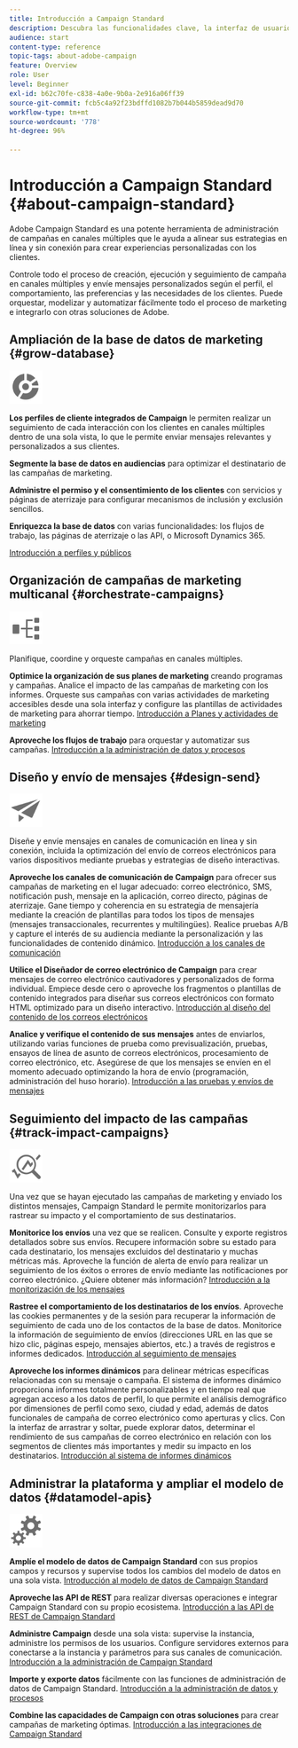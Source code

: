 ```yaml
---
title: Introducción a Campaign Standard
description: Descubra las funcionalidades clave, la interfaz de usuario y las directrices globales.
audience: start
content-type: reference
topic-tags: about-adobe-campaign
feature: Overview
role: User
level: Beginner
exl-id: b62c70fe-c838-4a0e-9b0a-2e916a06ff39
source-git-commit: fcb5c4a92f23bdffd1082b7b044b5859dead9d70
workflow-type: tm+mt
source-wordcount: '778'
ht-degree: 96%

---
```


# Introducción a Campaign Standard {#about-campaign-standard}

Adobe Campaign Standard es una potente herramienta de administración de campañas en canales múltiples que le ayuda a alinear sus estrategias en línea y sin conexión para crear experiencias personalizadas con los clientes.

Controle todo el proceso de creación, ejecución y seguimiento de campaña en canales múltiples y envíe mensajes personalizados según el perfil, el comportamiento, las preferencias y las necesidades de los clientes. Puede orquestar, modelizar y automatizar fácilmente todo el proceso de marketing e integrarlo con otras soluciones de Adobe.

## Ampliación de la base de datos de marketing {#grow-database}

<img width="60px" alt="condiciones" src="assets/icon_segment.svg"/>

**Los perfiles de cliente integrados de Campaign** le permiten realizar un seguimiento de cada interacción con los clientes en canales múltiples dentro de una sola vista, lo que le permite enviar mensajes relevantes y personalizados a sus clientes.

**Segmente la base de datos en audiencias** para optimizar el destinatario de las campañas de marketing.

**Administre el permiso y el consentimiento de los clientes** con servicios y páginas de aterrizaje para configurar mecanismos de inclusión y exclusión sencillos.

**Enriquezca la base de datos** con varias funcionalidades: los flujos de trabajo, las páginas de aterrizaje o las API, o Microsoft Dynamics 365.

[Introducción a perfiles y públicos](../../audiences/using/get-started-profiles-and-audiences.md)

## Organización de campañas de marketing multicanal {#orchestrate-campaigns}

<img width="60px" alt="condiciones" src="assets/icon_workflows.svg"/>

Planifique, coordine y orqueste campañas en canales múltiples.

**Optimice la organización de sus planes de marketing** creando programas y campañas. Analice el impacto de las campañas de marketing con los informes. Orqueste sus campañas con varias actividades de marketing accesibles desde una sola interfaz y configure las plantillas de actividades de marketing para ahorrar tiempo. [Introducción a Planes y actividades de marketing](../../start/using/programs-and-campaigns.md)

**Aproveche los flujos de trabajo** para orquestar y automatizar sus campañas. [Introducción a la administración de datos y procesos](../../automating/using/get-started-workflows.md)

## Diseño y envío de mensajes {#design-send}

<img width="60px" alt="condiciones" src="assets/icon_send.svg"/>

Diseñe y envíe mensajes en canales de comunicación en línea y sin conexión, incluida la optimización del envío de correos electrónicos para varios dispositivos mediante pruebas y estrategias de diseño interactivas.

**Aproveche los canales de comunicación de Campaign** para ofrecer sus campañas de marketing en el lugar adecuado: correo electrónico, SMS, notificación push, mensaje en la aplicación, correo directo, páginas de aterrizaje. Gane tiempo y coherencia en su estrategia de mensajería mediante la creación de plantillas para todos los tipos de mensajes (mensajes transaccionales, recurrentes y multilingües). Realice pruebas A/B y capture el interés de su audiencia mediante la personalización y las funcionalidades de contenido dinámico. [Introducción a los canales de comunicación](../../channels/using/get-started-communication-channels.md)

**Utilice el Diseñador de correo electrónico de Campaign** para crear mensajes de correo electrónico cautivadores y personalizados de forma individual. Empiece desde cero o aproveche los fragmentos o plantillas de contenido integrados para diseñar sus correos electrónicos con formato HTML optimizado para un diseño interactivo. [Introducción al diseño del contenido de los correos electrónicos](../../designing/using/designing-content-in-adobe-campaign.md)

**Analice y verifique el contenido de sus mensajes** antes de enviarlos, utilizando varias funciones de prueba como previsualización, pruebas, ensayos de línea de asunto de correos electrónicos, procesamiento de correo electrónico, etc. Asegúrese de que los mensajes se envíen en el momento adecuado optimizando la hora de envío (programación, administración del huso horario). [Introducción a las pruebas y envíos de mensajes](../../sending/using/get-started-sending-messages.md)

## Seguimiento del impacto de las campañas {#track-impact-campaigns}

<img width="60px" alt="condiciones" src="assets/icon_report.svg"/>

Una vez que se hayan ejecutado las campañas de marketing y enviado los distintos mensajes, Campaign Standard le permite monitorizarlos para rastrear su impacto y el comportamiento de sus destinatarios.

**Monitorice los envíos** una vez que se realicen. Consulte y exporte registros detallados sobre sus envíos. Recupere información sobre su estado para cada destinatario, los mensajes excluidos del destinatario y muchas métricas más.
Aproveche la función de alerta de envío para realizar un seguimiento de los éxitos o errores de envío mediante las notificaciones por correo electrónico. ¿Quiere obtener más información? [Introducción a la monitorización de los mensajes](../../sending/using/monitoring-a-delivery.md)

**Rastree el comportamiento de los destinatarios de los envíos**. Aproveche las cookies permanentes y de la sesión para recuperar la información de seguimiento de cada uno de los contactos de la base de datos. Monitorice la información de seguimiento de envíos (direcciones URL en las que se hizo clic, páginas espejo, mensajes abiertos, etc.) a través de registros e informes dedicados. [Introducción al seguimiento de mensajes](../../sending/using/tracking-messages.md)

**Aproveche los informes dinámicos** para delinear métricas específicas relacionadas con su mensaje o campaña. El sistema de informes dinámico proporciona informes totalmente personalizables y en tiempo real que agregan acceso a los datos de perfil, lo que permite el análisis demográfico por dimensiones de perfil como sexo, ciudad y edad, además de datos funcionales de campaña de correo electrónico como aperturas y clics. Con la interfaz de arrastrar y soltar, puede explorar datos, determinar el rendimiento de sus campañas de correo electrónico en relación con los segmentos de clientes más importantes y medir su impacto en los destinatarios. [Introducción al sistema de informes dinámicos](../../reporting/using/about-dynamic-reports.md)

## Administrar la plataforma y ampliar el modelo de datos {#datamodel-apis}

<img width="60px" alt="condiciones" src="assets/icon_admin.svg"/>

**Amplíe el modelo de datos de Campaign Standard** con sus propios campos y recursos y supervise todos los cambios del modelo de datos en una sola vista. [Introducción al modelo de datos de Campaign Standard](../../developing/using/get-started-data-model.md)

**Aproveche las API de REST** para realizar diversas operaciones e integrar Campaign Standard con su propio ecosistema. [Introducción a las API de REST de Campaign Standard](../../api/using/get-started-apis.md)

**Administre Campaign** desde una sola vista: supervise la instancia, administre los permisos de los usuarios. Configure servidores externos para conectarse a la instancia y parámetros para sus canales de comunicación. [Introducción a la administración de Campaign Standard](../../administration/using/get-started-campaign-administration.md)

**Importe y exporte datos** fácilmente con las funciones de administración de datos de Campaign Standard. [Introducción a la administración de datos y procesos](../../automating/using/get-started-workflows.md)

**Combine las capacidades de Campaign con otras soluciones** para crear campañas de marketing óptimas. [Introducción a las integraciones de Campaign Standard](../../integrating/using/get-started-campaign-integrations.md)
